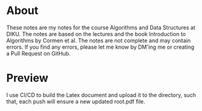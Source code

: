 # About
These notes are my notes for the course Algorithms and Data Structures at DIKU. The notes are based on the lectures and the book Introduction to Algorithms by Cormen et al. The notes are not complete and may contain errors. If you find any errors, please let me know by DM'ing me or creating a Pull Request on GitHub.

# Preview
I use CI/CD to build the Latex document and upload it to the directory, such that, each push will ensure a new updated root.pdf file.
